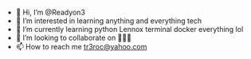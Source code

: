 - 👋 Hi, I’m @Readyon3
- 👀 I’m interested in learning anything and everything tech
- 🌱 I’m currently learning python Lennox terminal docker everything lol
- 💞️ I’m looking to collaborate on 🤔🤔🤔
- 📫 How to reach me tr3roc@yahoo.com

<!---
Readyon3/Readyon3 is a ✨ special ✨ repository because its `README.md` (this file) appears on your GitHub profile.
You can click the Preview link to take a look at your changes.
--->
